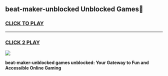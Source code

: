 
## beat-maker-unblocked Unblocked Games👋
<h3>
<a href="https://news.freeplayer.one?title=beat-maker-unblocked&ref=16F">CLICK TO PLAY</a></h3>
<hr>

<h3>
<a href="https://news.freeplayer.one?title=beat-maker-unblocked&ref=16F">CLICK 2 PLAY</a>
  
</h3>

<a href="https://news.freeplayer.one?title=beat-maker-unblocked&ref=16F/"><img src="https://clearcache.store/games.png"></a>


**beat-maker-unblocked games unblocked: Your Gateway to Fun and Accessible Online Gaming**
